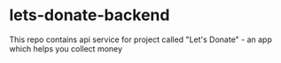 # lets-donate-backend
This repo contains api service for project called "Let's Donate" - an app which helps you collect money 
